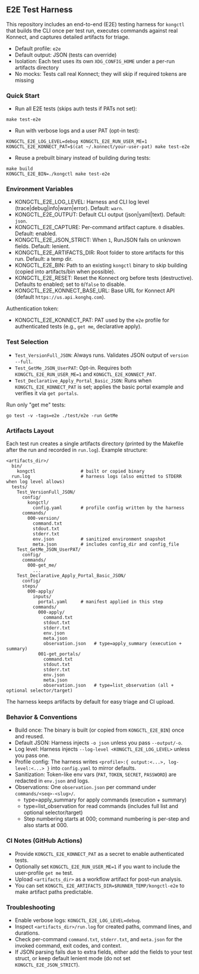 ## E2E Test Harness

This repository includes an end-to-end (E2E) testing harness for `kongctl` that builds the CLI once per test run, executes commands against real Konnect, and captures detailed artifacts for triage.

- Default profile: `e2e`
- Default output: JSON (tests can override)
- Isolation: Each test uses its own `XDG_CONFIG_HOME` under a per-run artifacts directory
- No mocks: Tests call real Konnect; they will skip if required tokens are missing

### Quick Start

- Run all E2E tests (skips auth tests if PATs not set):

```
make test-e2e
```

- Run with verbose logs and a user PAT (opt-in test):

```
KONGCTL_E2E_LOG_LEVEL=debug KONGCTL_E2E_RUN_USER_ME=1 KONGCTL_E2E_KONNECT_PAT=$(cat ~/.konnect/your-user-pat) make test-e2e
```

- Reuse a prebuilt binary instead of building during tests:

```
make build
KONGCTL_E2E_BIN=./kongctl make test-e2e
```

### Environment Variables

- KONGCTL_E2E_LOG_LEVEL: Harness and CLI log level (trace|debug|info|warn|error). Default: `warn`.
- KONGCTL_E2E_OUTPUT: Default CLI output (json|yaml|text). Default: `json`.
- KONGCTL_E2E_CAPTURE: Per-command artifact capture. `0` disables. Default: enabled.
- KONGCTL_E2E_JSON_STRICT: When `1`, RunJSON fails on unknown fields. Default: lenient.
- KONGCTL_E2E_ARTIFACTS_DIR: Root folder to store artifacts for this run. Default: a temp dir.
- KONGCTL_E2E_BIN: Path to an existing `kongctl` binary to skip building (copied into artifacts/bin when possible).
- KONGCTL_E2E_RESET: Reset the Konnect org before tests (destructive). Defaults to enabled; set to `0`/`false` to disable.
- KONGCTL_E2E_KONNECT_BASE_URL: Base URL for Konnect API (default `https://us.api.konghq.com`).

Authentication token:

- KONGCTL_E2E_KONNECT_PAT: PAT used by the `e2e` profile for authenticated tests (e.g., `get me`, declarative apply).

### Test Selection

- `Test_VersionFull_JSON`: Always runs. Validates JSON output of `version --full`.
- `Test_GetMe_JSON_UserPAT`: Opt-in. Requires both `KONGCTL_E2E_RUN_USER_ME=1` and `KONGCTL_E2E_KONNECT_PAT`.
- `Test_Declarative_Apply_Portal_Basic_JSON`: Runs when `KONGCTL_E2E_KONNECT_PAT` is set; applies the basic portal example and verifies it via `get portals`.

Run only "get me" tests:

```
go test -v -tags=e2e ./test/e2e -run GetMe
```

### Artifacts Layout

Each test run creates a single artifacts directory (printed by the Makefile after the run and recorded in `run.log`). Example structure:

```
<artifacts_dir>/
  bin/
    kongctl                 # built or copied binary
  run.log                   # harness logs (also emitted to STDERR when log level allows)
  tests/
    Test_VersionFull_JSON/
      config/
        kongctl/
          config.yaml       # profile config written by the harness
      commands/
        000-version/
          command.txt
          stdout.txt
          stderr.txt
          env.json          # sanitized environment snapshot
          meta.json         # includes config_dir and config_file
    Test_GetMe_JSON_UserPAT/
      config/
      commands/
        000-get_me/
          ...
    Test_Declarative_Apply_Portal_Basic_JSON/
      config/
      steps/
        000-apply/
          inputs/
            portal.yaml     # manifest applied in this step
          commands/
            000-apply/
              command.txt
              stdout.txt
              stderr.txt
              env.json
              meta.json
              observation.json   # type=apply_summary (execution + summary)
            001-get_portals/
              command.txt
              stdout.txt
              stderr.txt
              env.json
              meta.json
              observation.json   # type=list_observation (all + optional selector/target)
```

The harness keeps artifacts by default for easy triage and CI upload.

### Behavior & Conventions

- Build once: The binary is built (or copied from `KONGCTL_E2E_BIN`) once and reused.
- Default JSON: Harness injects `-o json` unless you pass `--output/-o`.
- Log level: Harness injects `--log-level <KONGCTL_E2E_LOG_LEVEL>` unless you pass one.
- Profile config: The harness writes `<profile>:{ output:<...>, log-level:<...> }` into `config.yaml` to mirror defaults.
- Sanitization: Token-like env vars (`PAT`, `TOKEN`, `SECRET`, `PASSWORD`) are redacted in `env.json` and logs.
- Observations: One `observation.json` per command under `commands/<seq>-<slug>/`.
  - type=apply_summary for apply commands (execution + summary)
  - type=list_observation for read commands (includes full list and optional selector/target)
  - Step numbering starts at 000; command numbering is per-step and also starts at 000.

### CI Notes (GitHub Actions)

- Provide `KONGCTL_E2E_KONNECT_PAT` as a secret to enable authenticated tests.
- Optionally set `KONGCTL_E2E_RUN_USER_ME=1` if you want to include the user-profile `get me` test.
- Upload `<artifacts_dir>` as a workflow artifact for post-run analysis.
- You can set `KONGCTL_E2E_ARTIFACTS_DIR=$RUNNER_TEMP/kongctl-e2e` to make artifact paths predictable.

### Troubleshooting

- Enable verbose logs: `KONGCTL_E2E_LOG_LEVEL=debug`.
- Inspect `<artifacts_dir>/run.log` for created paths, command lines, and durations.
- Check per-command `command.txt`, `stderr.txt`, and `meta.json` for the invoked command, exit codes, and context.
- If JSON parsing fails due to extra fields, either add the fields to your test struct, or keep default lenient mode (do not set `KONGCTL_E2E_JSON_STRICT`).
